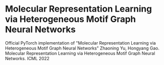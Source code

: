 # Molecular Representation Learning via Heterogeneous Motif Graph Neural Networks
Official PyTorch implementation of "Molecular Representation Learning via Heterogeneous Motif Graph Neural Networks"
Zhaoning Yu, Hongyang Gao. Molecular Representation Learning via Heterogeneous Motif Graph Neural Networks. ICML 2022
